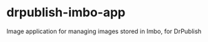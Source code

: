 drpublish-imbo-app
==================

Image application for managing images stored in Imbo, for DrPublish

